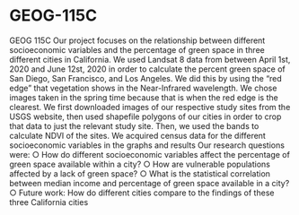 # GEOG-115C
GEOG 115C
 Our project focuses on the relationship between different socioeconomic variables and 
the percentage of green space in three different cities in California.
We used Landsat 8 data from between April 1st, 2020 and June 12st, 2020 in order to 
calculate the percent green space of San Diego, San Francisco, and Los Angeles. We did 
this by using the “red edge” that vegetation shows in the Near-Infrared wavelength. We 
chose images taken in the spring time because that is when the red edge is the clearest. 
We first downloaded images of our respective study sites from the USGS website, then 
used shapefile polygons of our cities in order to crop that data to just the relevant study 
site. Then, we used the bands to calculate NDVI of the sites.
We acquired census data for the different socioeconomic variables in the graphs and 
results
Our research questions were:
○ How do different socioeconomic variables affect the percentage of green space 
available within a city?
○ How are vulnerable populations affected by a lack of green space?
○ What is the statistical correlation between median income and percentage of green 
space available in a city?
○ Future work: How do different cities compare to the findings of these three California 
cities 

